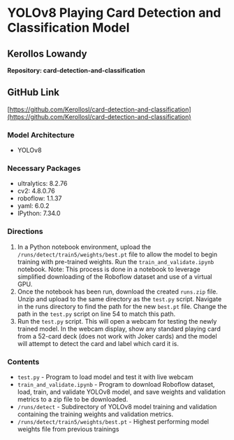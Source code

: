 # YOLOv8 Playing Card Detection and Classification Model

## Kerollos Lowandy

**Repository: card-detection-and-classification**

## GitHub Link
[https://github.com/Kerollosl/card-detection-and-classification](https://github.com/Kerollosl/card-detection-and-classification)

### Model Architecture
- YOLOv8

### Necessary Packages
- ultralytics: 8.2.76
- cv2: 4.8.0.76
- roboflow: 1.1.37
- yaml: 6.0.2
- IPython: 7.34.0

### Directions

1. In a Python notebook environment, upload the `/runs/detect/train5/weights/best.pt` file to allow the model to begin training with pre-trained weights. Run the `train_and_validate.ipynb` notebook. Note: This process is done in a notebook to leverage simplified downloading of the Roboflow dataset and use of a virtual GPU.
2. Once the notebook has been run, download the created `runs.zip` file. Unzip and upload to the same directory as the `test.py` script. Navigate in the runs directory to find the path for the new `best.pt` file. Change the path in the `test.py` script on line 54 to match this path. 
3. Run the `test.py` script. This will open a webcam for testing the newly trained model. In the webcam display, show any standard playing card from a 52-card deck (does not work with Joker cards) and the model will attempt to detect the card and label which card it is.


### Contents

- `test.py` - Program to load model and test it with live webcam
- `train_and_validate.ipynb` - Program to download Roboflow dataset, load, train, and validate YOLOv8 model, and save weights and validation metrics to a zip file to be downloaded. 
- `/runs/detect` - Subdirectory of YOLOv8 model training and validation containing the training weights and validation metrics.
- `/runs/detect/train5/weights/best.pt` - Highest performing model weights file from previous trainings